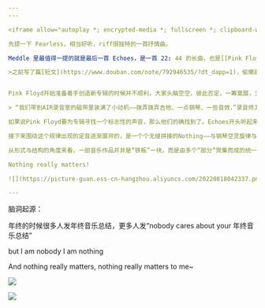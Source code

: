 ```yaml
---
---

<iframe allow="autoplay *; encrypted-media *; fullscreen *; clipboard-write" frameborder="0" height="450" style="width:100%;max-width:660px;overflow:hidden;background:transparent;" sandbox="allow-forms allow-popups allow-same-origin allow-scripts allow-storage-access-by-user-activation allow-top-navigation-by-user-activation" src="https://embed.music.apple.com/hk/album/meddle/1065973614?l=en"></iframe>

先提一下 Fearless，相当好听，riff很独特的一首抒情曲。

Meddle 里最值得一提的就是最后一首 Echoes，是一首 22: 44 的长曲，也是[[Pink Floyd]]在这一时期的最佳作品。

>之前写了篇[短文](https://www.douban.com/note/792946535/?dt_dapp=1)，偷懒直接搬了。


Pink Floyd开始准备着手创造新专辑的时候并不顺利，大家头脑空空，彼此否定，一筹莫展，无所事事。不过无论如何，PF毕竟是个有灵感就上没灵感（为了赚钱）创造灵感也得上的劳模乐队，经过初期的录音工作他们整理出了一些并不怎么能激发灵感的无聊素材——三十几个歌曲片段或小样，构建新专辑的材料将从这里面挑选，乐队成员用习惯性的冷淡语气将它们命名为Nothing，甚至此时称这张日后被定名为Meddle的新专辑为“Return of the Son of Nothings”。

> “我们带到AIR录音室的磁带里装满了小动机——拨弄拨弄吉他、一点钢琴、一些音效，”录音师John回忆说，“它们都被叫成‘nothing’，‘nothing 1’  ‘nothing 2’，诸如此类。头两周我们就光倒腾这些小玩意。但乐队经常要跑演出，所以录音室里的设备隔三岔五就被拆走装上车带去演出，回来再重新安装。”唯一的好处是可以在现场舞台上试验这些动机。“因为乐队在现场反复演它，当演出归来，Echoes也已成形。”John回忆道，“它被构思成一个大的整体，分为几个乐段，所以我们也就这么录制它。”

如果说Pink Floyd要为专辑寻找一个标志性的声音，那么他们的确找到了。Echoes开头听起来冰冷空洞的“叮——”，有人觉得像水下潜艇的雷达声纳，有人觉得像封面波纹的水滴坠落声，有人觉得像一个早已湮灭的遥远脉冲星跨越时空的电波。其实它只不过是从众多Nothings中抢救出的一个——Wright用钢琴弹出一个单音，通过Leslie音箱扩音让它在录音室里共鸣。乐队花费很长的时间重复录制和处理这个单音，这一声声“叮”仿佛提供了一个焦点，为飘忽不定、前路未卜的Meddle和Pink Floyd指明了方向。

接下来围绕这个规律出现的定音逐渐展开的，是一个个无缝拼接的Nothing——与钢琴空灵旋律与和声纠缠、忧郁飘忽的滑棒吉他；由Waters写下、Gilmour和Wight合唱、诗意反应人类的共情与交流意象的Vocal；在贝斯、鼓、Hammond风琴硬实funk铺垫上狂乱失真的吉他即兴；诡异风声、喑哑鸦鸣环境音包围下巧合获得的吉他尖利回授啸叫；特地用两个录音器塑造延时、回声效果而显得膨胀、湿润的结尾……它们共同契成了Echoes。

从形式与结构的角度来看，一部音乐作品并非是“铁板”一块，而是由多个“部分”聚集而成的统一体。每个部分的固有价值，以及所有部分之间的内在聚合度，是衡量一部作品的现实价值或艺术价值的根本标准。比起乐队早期的那些史诗作品，23分钟的Echos从结构感、目标感和旋律感都超越了一整个量级，无疑是乐队历史和整个前卫摇滚史上的一座丰碑。而Pink Floyd这首最经典的史诗杰作，正是从这些被称作Nothing的碎片堆当中诞生的。

Nothing really matters!

![](https://picture-guan.oss-cn-hangzhou.aliyuncs.com/20220818042337.png)

---
```


脑洞起源：

年终的时候很多人发年终音乐总结，更多人发“nobody cares about your 年终音乐总结”

but I am nobody I am nothing

And nothing really matters, nothing really matters to me~

![](https://picture-guan.oss-cn-hangzhou.aliyuncs.com/20220818042411.png)

![](https://picture-guan.oss-cn-hangzhou.aliyuncs.com/20220818042424.png)